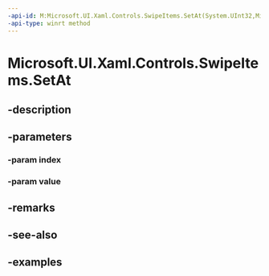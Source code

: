 ```yaml
---
-api-id: M:Microsoft.UI.Xaml.Controls.SwipeItems.SetAt(System.UInt32,Microsoft.UI.Xaml.Controls.SwipeItem)
-api-type: winrt method
---
```


<!-- Method syntax.
public void SwipeItems.SetAt(UInt32 index, SwipeItem value)
-->

# Microsoft.UI.Xaml.Controls.SwipeItems.SetAt

## -description

## -parameters
### -param index

### -param value

## -remarks

## -see-also

## -examples

